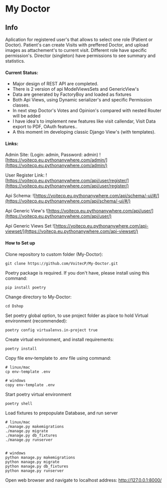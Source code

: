 # My Doctor 

## Info
Aplication  for registered user's that allows to select one role (Patient or Doctor).
Patient's can create Visits with preffered Doctor, and upload images as attachement's to current visit. Different role have specific permission's. Director (singleton) have permissions to see summary and statistics.


#### Current Status:
- Major design of REST API are completed. 
- There is 2 version of api ModelViewsSets and GenericView's
- Data are generated by FactoryBoy and loaded as fixtures
- Both Api Views, using Dynamic serializer's and specific Permission classes.
- In next step Doctor's Votes and Opinion's compared with nested Router will be added
- I have idea's to implement new features like visit callendar, Visit Data export to PDF, OAuth features..
- A this moment im developing classic Django View's (with templates).


#### Links:
Admin Site:   (Login: admin,  Password: admin)
![https://voitecp.eu.pythonanywhere.com/admin/](https://voitecp.eu.pythonanywhere.com/admin/)

User Register Link:
![https://voitecp.eu.pythonanywhere.com/api/user/register/](https://voitecp.eu.pythonanywhere.com/api/user/register/)

Api Schema:
![https://voitecp.eu.pythonanywhere.com/api/schema/-ui/#/](https://voitecp.eu.pythonanywhere.com/api/schema/-ui/#/)

Api Generic View's
![https://voitecp.eu.pythonanywhere.com/api/user/](https://voitecp.eu.pythonanywhere.com/api/user/)

Api Generic Views Set
![https://voitecp.eu.pythonanywhere.com/api-viewset/](https://voitecp.eu.pythonanywhere.com/api-viewset/)


#### How to Set up

Clone repository to custom folder (My-Doctor):
```
git clone https://github.com/VoitecP/My-Doctor.git
```
Poetry package is required. If you don't have, please install using this command:
```
pip install poetry
```
Change directory to My-Doctor:
```
cd Dshop
```
Set poetry global option, to use project folder as place to hold Virtual environment (recommended):
```
poetry config virtualenvs.in-project true
```
Create virtual environment, and install requirements:
```
poetry install
```
Copy file env-template to .env file using command:
```
# linux/mac
cp env-template .env

# windows
copy env-template .env
```
Start poetry virtual environment
```
poetry shell
```

Load fixtures to prepopulate Database, and run server

```
# linux/mac
./manage.py makemigrations
./manage.py migrate 
./manage.py db_fixtures
./manage.py runserver


# windows
python manage.py makemigrations
python manage.py migrate
python manage.py db_fixtures
python manage.py runserver
```


Open web browser and navigate to localhost address:  http://127.0.0.1:8000/ 

